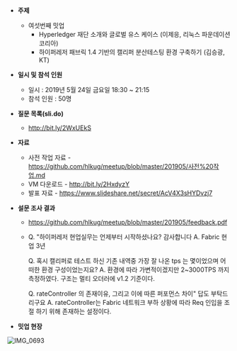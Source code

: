 - **주제**
  
  - 여섯번째 밋업
    - Hyperledger 재단 소개와 글로벌 유스 케이스 (이제응, 리눅스 파운데이션 코리아)
    - 하이퍼레저 패브릭 1.4 기반의 캘리퍼 분산테스팅 환경 구축하기 (김승광, KT)
- **일시 및 참석 인원**
  - 일시 : 2019년 5월 24일 금요일 18:30 ~ 21:15
  - 참석 인원 : 50명
- **질문 목록(sli.do)**
  
  - http://bit.ly/2WxUEkS
- **자료**
  
  - 사전 작업 자료 - https://github.com/hlkug/meetup/blob/master/201905/사전%20작업.md
  - VM 다운로드 - http://bit.ly/2HxdyzY
  - 발표 자료 - https://www.slideshare.net/secret/AcV4X3sHYDvzj7
- **설문 조사 결과**
  
  - https://github.com/hlkug/meetup/blob/master/201905/feedback.pdf
  
  - Q. "하이퍼레저 현업실무는 언제부터 시작하셨나요? 감사합니다
    A. Fabric 현업 3년
  
    Q. 혹시 캘리퍼로 테스트 하신 기존 내역중 가장 잘 나온 tps 는 몇이었으며 어떠한 환경 구성이었는지요?
    A. 환경에 따라 가변적이겠지만 2~3000TPS 까지 측정하였다.
       구조는 멀티 오더러에 v1.2 기준이다.
  
    Q. rateController 의 존재이유, 그리고 이에 따른 퍼포먼스 차이" 답도 부탁드리구요
    A. rateController는 Fabric 네트워크 부하 상황에 따라 
        Req 인입을 조절 하기 위해 존재하는 설정이다.
- **밋업 현장**

![IMG_0693](https://github.com/hlkug/meetup/blob/master/201905/images/UNADJUSTEDNONRAW_thumb_2be1.jpg)

